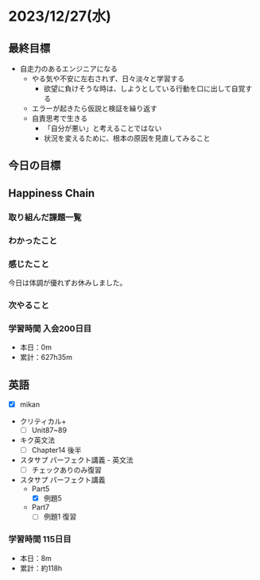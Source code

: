 # 2023/12/27(水)

## 最終目標

- 自走力のあるエンジニアになる
  - やる気や不安に左右されず、日々淡々と学習する
    - 欲望に負けそうな時は、しようとしている行動を口に出して自覚する
  - エラーが起きたら仮説と検証を繰り返す
  - 自責思考で生きる
    - 「自分が悪い」と考えることではない
    - 状況を変えるために、根本の原因を見直してみること

## 今日の目標

## Happiness Chain

### 取り組んだ課題一覧

### わかったこと

### 感じたこと

今日は体調が優れずお休みしました。

### 次やること

### 学習時間 入会200日目

- 本日：0m
- 累計：627h35m

## 英語

- [x] mikan
- クリティカル+
  - [ ] Unit87~89

- キク英文法
  - [ ] Chapter14 後半

- スタサプ パーフェクト講義 - 英文法
  - [ ] チェックありのみ復習
- スタサプ パーフェクト講義
  - Part5
    - [x] 例題5
  - Part7
    - [ ] 例題1 復習

### 学習時間 115日目

- 本日：8m
- 累計：約118h
